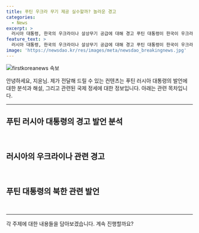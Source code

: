 ```yaml
---
title: 푸틴 우크라 무기 제공 실수할까? 놀라운 경고
categories:
  - News
excerpt: >
  러시아 대통령, 한국의 우크라이나 살상무기 공급에 대해 경고 푸틴 대통령이 한국이 우크라이나에 살상무기를 공급할 경우 큰 실수가 될 것이라고 경고하며, 북한에도 초정밀 무기를 공급할 수 있다는 발언을 했습니다. 이에 대한 우리 정부의 방침 재검토가 논의되고 있습니다. 러시아와의 전략적 관계와 관련하여 논란이 일고 있는 가운데, 핵무기 사용에 대한 러시아의 교리 변경 가능성도 언급되었습니다. MBC뉴스 손령이 보도했습니다.
feature_text: >
  러시아 대통령, 한국의 우크라이나 살상무기 공급에 대해 경고 푸틴 대통령이 한국이 우크라이나에 살상무기를 공급할 경우 큰 실수가 될 것이라고 경고하며, 북한에도 초정밀 무기를 공급할 수 있다는 발언을 했습니다. 이에 대한 우리 정부의 방침 재검토가 논의되고 있습니다. 러시아와의 전략적 관계와 관련하여 논란이 일고 있는 가운데, 핵무기 사용에 대한 러시아의 교리 변경 가능성도 언급되었습니다. MBC뉴스 손령이 보도했습니다.
image: 'https://newsdao.kr/res/images/meta/newsdao_breakingnews.jpg'
---
```


<p><img src="https://newsdao.kr/res/images/meta/newsdao_breakingnews.jpg" alt="firstkoreanews 속보" /></p>

<p>안녕하세요, 지윤님. 제가 전달해 드릴 수 있는 컨텐츠는 푸틴 러시아 대통령의 발언에 대한 분석과 해설, 그리고 관련된 국제 정세에 대한 정보입니다. 아래는 관련 목차입니다.</p>

<hr />

<h2 data-ke-size="size26">푸틴 러시아 대통령의 경고 발언 분석</h2>

<p data-ke-size="size16">&nbsp;</p>

<h2 data-ke-size="size24">러시아의 우크라이나 관련 경고</h2>

<p data-ke-size="size16">&nbsp;</p>

<h2 data-ke-size="size24">푸틴 대통령의 북한 관련 발언</h2>

<p data-ke-size="size16">&nbsp;</p>

<hr />

<p>각 주제에 대한 내용들을 담아보겠습니다. 계속 진행할까요?</p>


